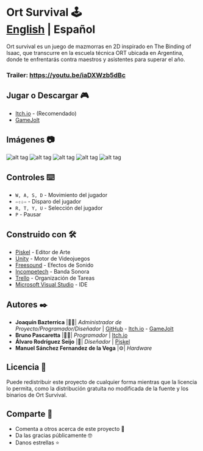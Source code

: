 # Ort Survival 🕹️&nbsp;&nbsp;&nbsp;&nbsp;&nbsp;&nbsp;&nbsp;&nbsp;&nbsp;&nbsp;&nbsp;&nbsp;&nbsp;&nbsp;&nbsp;&nbsp;&nbsp;&nbsp;&nbsp;&nbsp;&nbsp;&nbsp;&nbsp;&nbsp;&nbsp;&nbsp;&nbsp;&nbsp;&nbsp;&nbsp;&nbsp;&nbsp;&nbsp;&nbsp;&nbsp;&nbsp;&nbsp;&nbsp;&nbsp;&nbsp;&nbsp;&nbsp;&nbsp;&nbsp; [English](./README.md) | Español

Ort survival es un juego de mazmorras en 2D inspirado en The Binding of Isaac, que transcurre en la escuela técnica ORT ubicada en Argentina, donde te enfrentarás contra maestros y asistentes para superar el año.
### **Trailer:** https://youtu.be/iaDXWzb5dBc

## Jugar o Descargar 🎮

* [Itch.io](https://jbazte.itch.io/ort-survival) - (Recomendado)
* [GameJolt](https://gamejolt.com/games/Ort-Survival/327729)

## Imágenes 📷
![alt tag](https://img.itch.zone/aW1hZ2UvMjM2ODYyLzExMzEwMDgucG5n/250x600/gDPaQu.png)
![alt tag](https://img.itch.zone/aW1hZ2UvMjM2ODYyLzExMzEwMDcucG5n/250x600/U583LE.png)
![alt tag](https://img.itch.zone/aW1hZ2UvMjM2ODYyLzExMzQ3MTIucG5n/250x600/ETI0uY.png)
![alt tag](https://img.itch.zone/aW1hZ2UvMjM2ODYyLzExMzQ3MTQucG5n/250x600/KbEUTk.png)
![alt tag](https://img.itch.zone/aW1hZ2UvMjM2ODYyLzExMzQ3MTMucG5n/250x600/hge99X.png)

## Controles ⌨️
* `W, A, S, D` - Movimiento del jugador
* `⇦⇧⇩⇨` - Disparo del jugador
* `R, T, Y, U` - Selección del jugador
* `P` - Pausar

## Construido con 🛠️

* [Piskel](https://www.piskelapp.com/) - Editor de Arte
* [Unity](https://unity3d.com/es) - Motor de Videojuegos
* [Freesound](https://freesound.org/) - Efectos de Sonido
* [Incompetech](https://incompetech.com/) - Banda Sonora
* [Trello](https://trello.com) - Organización de Tareas
* [Microsoft Visual Studio](https://visualstudio.microsoft.com) - IDE

## Autores ✒️

* **Joaquín Bazterrica** |👨‍💻| *Administrador de Proyecto/Programador/Diseñador* | [GitHub](https://github.com/JBazte) - [Itch.io](https://jbazte.itch.io/) - [GameJolt](https://jbazte.gamejolt.io)
* **Bruno Pascaretta** |👨‍💻| *Programador* | [Itch.io](https://brunopasca.itch.io)
* **Álvaro Rodríguez Seijo** |🎨| *Diseñador* | [Piskel](https://www.piskelapp.com/user/6676387420176384)
* **Manuel Sánchez Fernandez de la Vega** |⚙️| *Hardware* 

## Licencia 📄

Puede redistribuir este proyecto de cualquier forma mientras que la licencia lo permita, como la distribución gratuita no modificada de la fuente y los binarios de Ort Survival.

## Comparte 🎁

* Comenta a otros acerca de este proyecto 📢
* Da las gracias públicamente 🤓
* Danos estrellas ⭐
